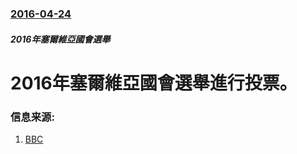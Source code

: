 ### [2016-04-24](/zh/news/2016/04/24/index.md)

##### 2016年塞爾維亞國會選舉
# 2016年塞爾維亞國會選舉進行投票。 




### 信息来源:

1. [BBC](http://www.bbc.co.uk/news/world-europe-36122928)
